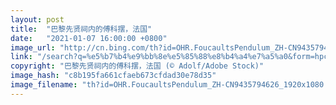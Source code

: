 ```yaml
---
layout: post
title:  "巴黎先贤祠内的傅科摆，法国"
date:   "2021-01-07 16:00:00 +0800"
image_url: "http://cn.bing.com/th?id=OHR.FoucaultsPendulum_ZH-CN9435794626_1920x1080.jpg&rf=LaDigue_1920x1080.jpg&pid=hp"
link: "/search?q=%e5%b7%b4%e9%bb%8e%e5%85%88%e8%b4%a4%e7%a5%a0&form=hpcapt&mkt=zh-cn"
copyright: "巴黎先贤祠内的傅科摆，法国 (© Adolf/Adobe Stock)"
image_hash: "c8b195fa661cfaeb673cfdad30e78d35"
image_filename: "th?id=OHR.FoucaultsPendulum_ZH-CN9435794626_1920x1080.jpg&rf=LaDigue_1920x1080.jpg&pid=hp"
---
```

